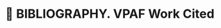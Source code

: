 ---
title: 🔗 BIBLIOGRAPHY. VPAF Work Cited
categories: [RESEARCH. Visions of Pan Asian Futures (VPAF)]
tags: [asian art, history of art, visual studies, art education, project citations]
---